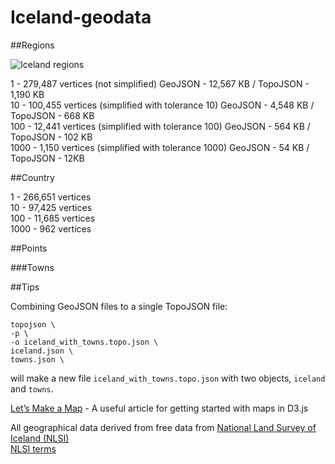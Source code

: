 Iceland-geodata
===============

##Regions

![Iceland regions](http://i.imgur.com/vycNgYe.png)


1 - 279,487 vertices (not simplified) GeoJSON - 12,567 KB / TopoJSON - 1,190 KB <br> 
10 - 100,455 vertices (simplified with tolerance 10) GeoJSON - 4,548 KB / TopoJSON - 668 KB <br>
100 - 12,441 vertices (simplified with tolerance 100) GeoJSON - 564 KB / TopoJSON - 102 KB <br>
1000 - 1,150 vertices (simplified with tolerance 1000) GeoJSON - 54 KB / TopoJSON - 12KB <br>

##Country

1 - 266,651 vertices <br> 
10 - 97,425 vertices <br> 
100 - 11,685 vertices <br> 
1000 - 962 vertices <br> 

##Points

###Towns


##Tips

Combining GeoJSON files to a single TopoJSON file: <br>
```
topojson \
-p \
-o iceland_with_towns.topo.json \
iceland.json \
towns.json \
```  
will make a new file `iceland_with_towns.topo.json` with two objects, `iceland` and `towns`.


[Let’s Make a Map](http://bost.ocks.org/mike/map/) - A useful article for getting started with maps in D3.js

All geographical data derived from free data from [National Land Survey of Iceland (NLSI)](http://www.lmi.is/en/) <br>
[NLSI terms](http://www.lmi.is/en/stafraen-gogn/skilmalar-og-gjaldskra/)

